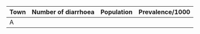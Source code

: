 | Town | Number of diarrhoea | Population | Prevalence/1000 |
|------|---------------------|------------|-----------------|
| A |    